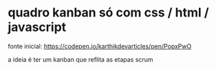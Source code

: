 # quadro kanban só com css / html / javascript
fonte inicial: https://codepen.io/karthikdevarticles/pen/PopxPwO

a ideia é ter um kanban que reflita as etapas scrum
